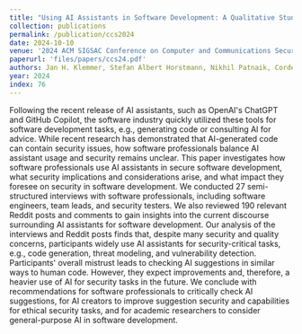 ```yaml
---
title: "Using AI Assistants in Software Development: A Qualitative Study on Security Practices and Concerns"
collection: publications
permalink: /publication/ccs2024
date: 2024-10-10
venue: '2024 ACM SIGSAC Conference on Computer and Communications Security (CCS)'
paperurl: 'files/papers/ccs24.pdf'
authors: Jan H. Klemmer, Stefan Albert Horstmann, Nikhil Patnaik, Cordelia Ludden, Cordell Burton Jr., Carson Powers, Fabio Massacci, Akond Rahman, Daniel Votipka, Heather Richter Lipford, Awais Rashid, Alena Naiakshina, and Sascha Fahl  
year: 2024
index: 76
--- 
```

Following the recent release of AI assistants, such as OpenAI's ChatGPT and GitHub Copilot, the software industry quickly utilized these tools for software development tasks, e.g., generating code or consulting AI for advice. While recent research has demonstrated that AI-generated code can contain security issues, how software professionals balance AI assistant usage and security remains unclear. This paper investigates how software professionals use AI assistants in secure software development, what security implications and considerations arise, and what impact they foresee on security in software development. We conducted 27 semi-structured interviews with software professionals, including software engineers, team leads, and security testers. 
We also reviewed 190 relevant Reddit posts and comments to gain insights into the current discourse surrounding AI assistants for software development. Our analysis of the interviews and Reddit posts finds that, despite many security and quality concerns, participants widely use AI assistants for security-critical tasks, e.g., code generation, threat modeling, and vulnerability detection.
Participants' overall mistrust leads to checking AI suggestions in similar ways to human code. However, they expect improvements and, therefore, a heavier use of AI for security tasks in the future. We conclude with recommendations for software professionals to critically check AI suggestions, for AI creators to improve suggestion security and capabilities for ethical security tasks, and for academic researchers to consider general-purpose AI in software development. 